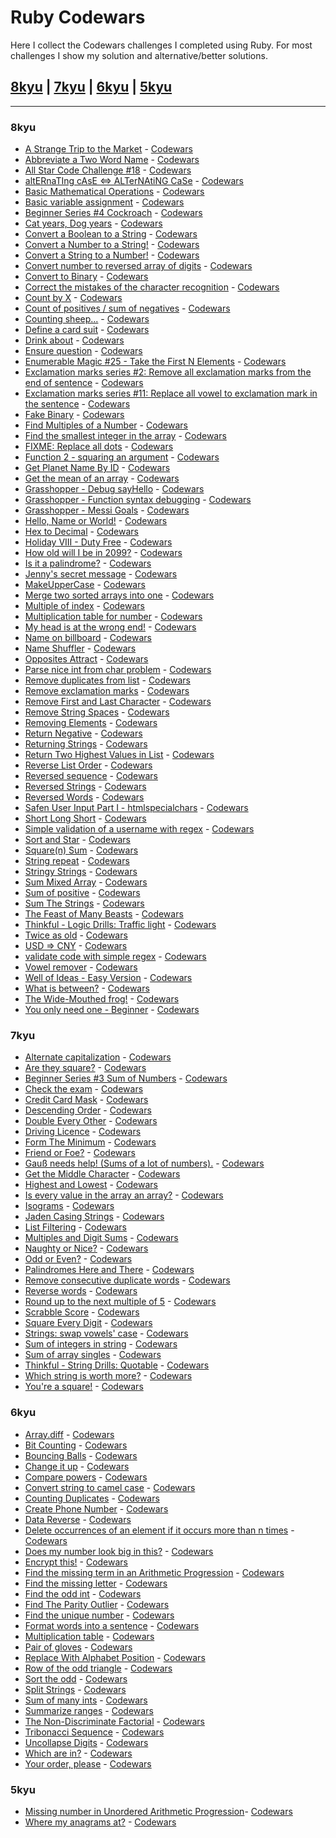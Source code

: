 # Ruby Codewars

Here I collect the Codewars challenges I completed using Ruby.
For most challenges I show my solution and alternative/better solutions.

## [8kyu](#8kyu) | [7kyu](#7kyu) | [6kyu](#6kyu) | [5kyu](#5kyu)

---

### 8kyu

* [A Strange Trip to the Market](https://github.com/valentina-maggio/Codewars/blob/main/Ruby/8kyu/strange_trip_to_market.rb) - [Codewars](https://www.codewars.com/kata/55ccdf1512938ce3ac000056)
* [Abbreviate a Two Word Name](https://github.com/valentina-maggio/Codewars/blob/main/Ruby/8kyu/abbreviate_two_word_name.rb) - [Codewars](https://www.codewars.com/kata/57eadb7ecd143f4c9c0000a3)
* [All Star Code Challenge #18](https://github.com/valentina-maggio/Codewars/blob/main/Ruby/8kyu/all_star_code_challenge%20.rb) - [Codewars](https://www.codewars.com/kata/5865918c6b569962950002a1)
* [altERnaTIng cAsE <=> ALTerNAtiNG CaSe](https://github.com/valentina-maggio/Codewars/blob/main/Ruby/8kyu/alternating_case.rb) - [Codewars]()
* [Basic Mathematical Operations](https://github.com/valentina-maggio/Codewars/blob/main/Ruby/8kyu/basic_math.rb) - [Codewars]()
* [Basic variable assignment](https://github.com/valentina-maggio/Codewars/blob/main/Ruby/8kyu/basic_variable_assignment.rb) - [Codewars]()
* [Beginner Series #4 Cockroach](https://github.com/valentina-maggio/Codewars/blob/main/Ruby/8kyu/cockroach.rb) - [Codewars]()
* [Cat years, Dog years](https://github.com/valentina-maggio/Codewars/blob/main/Ruby/8kyu/cat_years_dog_years.rb) - [Codewars]()
* [Convert a Boolean to a String](https://github.com/valentina-maggio/Codewars/blob/main/Ruby/8kyu/convert_boolean_to_string.rb) - [Codewars]()
* [Convert a Number to a String!](https://github.com/valentina-maggio/Codewars/blob/main/Ruby/8kyu/number_to_string.rb) - [Codewars]()
* [Convert a String to a Number!](https://github.com/valentina-maggio/Codewars/blob/main/Ruby/8kyu/convert_string_to_number.rb) - [Codewars]()
* [Convert number to reversed array of digits](https://github.com/valentina-maggio/Codewars/blob/main/Ruby/8kyu/convert_num_to_reverse_array_digits.rb) - [Codewars]()
* [Convert to Binary](https://github.com/valentina-maggio/Codewars/blob/main/Ruby/8kyu/convert_to_binary.rb) - [Codewars]()
* [Correct the mistakes of the character recognition](https://github.com/valentina-maggio/Codewars/blob/main/Ruby/8kyu/correct_the_mistakes.rb) - [Codewars]()
* [Count by X](https://github.com/valentina-maggio/Codewars/blob/main/Ruby/8kyu/count_by_x.rb) - [Codewars]()
* [Count of positives / sum of negatives](https://github.com/valentina-maggio/Codewars/blob/main/Ruby/8kyu/count_positives_sum_negatives_8.rb) - [Codewars]()
* [Counting sheep...](https://github.com/valentina-maggio/Codewars/blob/main/Ruby/8kyu/counting_sheep.rb) - [Codewars]()
* [Define a card suit](https://github.com/valentina-maggio/Codewars/blob/main/Ruby/8kyu/define_card_suit.rb) - [Codewars]()
* [Drink about](https://github.com/valentina-maggio/Codewars/blob/main/Ruby/8kyu/drink_about.rb) - [Codewars]()
* [Ensure question](https://github.com/valentina-maggio/Codewars/blob/main/Ruby/8kyu/ensure_question.rb) - [Codewars]()
* [Enumerable Magic #25 - Take the First N Elements](https://github.com/valentina-maggio/Codewars/blob/main/Ruby/8kyu/take_first_n_elements.rb) - [Codewars]()
* [Exclamation marks series #2: Remove all exclamation marks from the end of sentence](https://github.com/valentina-maggio/Codewars/blob/main/Ruby/8kyu/remove_exclamation_marks_end.rb) - [Codewars]()
* [Exclamation marks series #11: Replace all vowel to exclamation mark in the sentence](https://github.com/valentina-maggio/Codewars/blob/main/Ruby/8kyu/replace_vowels.rb) - [Codewars]()
* [Fake Binary](https://github.com/valentina-maggio/Codewars/blob/main/Ruby/8kyu/fake_binary.rb) - [Codewars]()
* [Find Multiples of a Number](https://github.com/valentina-maggio/Codewars/blob/main/Ruby/8kyu/find_multiples_of_number.rb) - [Codewars]()
* [Find the smallest integer in the array](https://github.com/valentina-maggio/Codewars/blob/main/Ruby/8kyu/find_the_smallest_integer.rb) - [Codewars]()
* [FIXME: Replace all dots](https://github.com/valentina-maggio/Codewars/blob/main/Ruby/8kyu/replace_all_dots.rb) - [Codewars]()
* [Function 2 - squaring an argument](https://github.com/valentina-maggio/Codewars/blob/main/Ruby/8kyu/squaring_an_argument.rb) - [Codewars]()
* [Get Planet Name By ID](https://github.com/valentina-maggio/Codewars/blob/main/Ruby/8kyu/get_planet_name_by_id.rb) - [Codewars]()
* [Get the mean of an array](https://github.com/valentina-maggio/Codewars/blob/main/Ruby/8kyu/get_the_mean_of_array.rb) - [Codewars]()
* [Grasshopper - Debug sayHello](https://github.com/valentina-maggio/Codewars/blob/main/Ruby/8kyu/debug_say_hello.rb) - [Codewars]()
* [Grasshopper - Function syntax debugging](https://github.com/valentina-maggio/Codewars/blob/main/Ruby/8kyu/function_syntax_debugging.rb) - [Codewars]()
* [Grasshopper - Messi Goals](https://github.com/valentina-maggio/Codewars/blob/main/Ruby/8kyu/messi_goals.rb) - [Codewars]()
* [Hello, Name or World!](https://github.com/valentina-maggio/Codewars/blob/main/Ruby/8kyu/hello_name_world.rb) - [Codewars]()
* [Hex to Decimal](https://github.com/valentina-maggio/Codewars/blob/main/Ruby/8kyu/hex_to_decimal.rb) - [Codewars]()
* [Holiday VIII - Duty Free](https://github.com/valentina-maggio/Codewars/blob/main/Ruby/8kyu/holiday_duty_free.rb) - [Codewars]()
* [How old will I be in 2099?](https://github.com/valentina-maggio/Codewars/blob/main/Ruby/8kyu/how_old_will_I_be.rb) - [Codewars]()
* [Is it a palindrome?](https://github.com/valentina-maggio/Codewars/blob/main/Ruby/8kyu/is_it_palindrome.rb) - [Codewars]()
* [Jenny's secret message](https://github.com/valentina-maggio/Codewars/blob/main/Ruby/8kyu/jennys_secret.rb) - [Codewars]()
* [MakeUpperCase](https://github.com/valentina-maggio/Codewars/blob/main/Ruby/8kyu/make_upper_case.rb) - [Codewars]()
* [Merge two sorted arrays into one](https://github.com/valentina-maggio/Codewars/blob/main/Ruby/8kyu/merge_two_sorted_arrays.rb) - [Codewars]()
* [Multiple of index](https://github.com/valentina-maggio/Codewars/blob/main/Ruby/8kyu/multiple_of_index.rb) - [Codewars]()
* [Multiplication table for number](https://github.com/valentina-maggio/Codewars/blob/main/Ruby/8kyu/multiplication_table_for_number.rb) - [Codewars]()
* [My head is at the wrong end!](https://github.com/valentina-maggio/Codewars/blob/main/Ruby/8kyu/my_head_is_at_the_wrong_end.rb) - [Codewars]()
* [Name on billboard](https://github.com/valentina-maggio/Codewars/blob/main/Ruby/8kyu/name_on_billboard.rb) - [Codewars]()
* [Name Shuffler](https://github.com/valentina-maggio/Codewars/blob/main/Ruby/8kyu/name_shuffler.rb) - [Codewars]()
* [Opposites Attract](https://github.com/valentina-maggio/Codewars/blob/main/Ruby/8kyu/opposites_attract.rb) - [Codewars]()
* [Parse nice int from char problem](https://github.com/valentina-maggio/Codewars/blob/main/Ruby/8kyu/parse_nice_int.rb) - [Codewars]()
* [Remove duplicates from list](https://github.com/valentina-maggio/Codewars/blob/main/Ruby/8kyu/remove_duplicates_from_list.rb) - [Codewars]()
* [Remove exclamation marks](https://github.com/valentina-maggio/Codewars/blob/main/Ruby/8kyu/remove_exclamation_marks.rb) - [Codewars]()
* [Remove First and Last Character](https://github.com/valentina-maggio/Codewars/blob/main/Ruby/8kyu/remove_first_and_last.rb) - [Codewars]()
* [Remove String Spaces](https://github.com/valentina-maggio/Codewars/blob/main/Ruby/8kyu/remove_string_spaces.rb) - [Codewars]()
* [Removing Elements](https://github.com/valentina-maggio/Codewars/blob/main/Ruby/8kyu/removing_elements.rb) - [Codewars]()
* [Return Negative](https://github.com/valentina-maggio/Codewars/blob/main/Ruby/8kyu/return_negative.rb) - [Codewars]()
* [Returning Strings](https://github.com/valentina-maggio/Codewars/blob/main/Ruby/8kyu/returning_strings.rb) - [Codewars]()
* [Return Two Highest Values in List](https://github.com/valentina-maggio/Codewars/blob/main/Ruby/8kyu/return_two_highest_values.rb) - [Codewars]()
* [Reverse List Order](https://github.com/valentina-maggio/Codewars/blob/main/Ruby/8kyu/reverse_list_order.rb) - [Codewars]()
* [Reversed sequence](https://github.com/valentina-maggio/Codewars/blob/main/Ruby/8kyu/reversed_sequence.rb) - [Codewars]()
* [Reversed Strings](https://github.com/valentina-maggio/Codewars/blob/main/Ruby/8kyu/reversed_strings.rb) - [Codewars]()
* [Reversed Words](https://github.com/valentina-maggio/Codewars/blob/main/Ruby/8kyu/reversed_words.rb) - [Codewars]()
* [Safen User Input Part I - htmlspecialchars](https://github.com/valentina-maggio/Codewars/blob/main/Ruby/8kyu/safen_user_input_p1.rb) - [Codewars]()
* [Short Long Short](https://github.com/valentina-maggio/Codewars/blob/main/Ruby/8kyu/short_long_short.rb) - [Codewars]()
* [Simple validation of a username with regex](https://github.com/valentina-maggio/Codewars/blob/main/Ruby/8kyu/simple_validation_of_username.rb) - [Codewars]()
* [Sort and Star](https://github.com/valentina-maggio/Codewars/blob/main/Ruby/8kyu/sort_and_star.rb) - [Codewars]()
* [Square(n) Sum](https://github.com/valentina-maggio/Codewars/blob/main/Ruby/8kyu/square_n_sum.rb) - [Codewars]()
* [String repeat](https://github.com/valentina-maggio/Codewars/blob/main/Ruby/8kyu/string_repeat.rb) - [Codewars]()
* [Stringy Strings](https://github.com/valentina-maggio/Codewars/blob/main/Ruby/8kyu/stringy_strings.rb) - [Codewars]()
* [Sum Mixed Array](https://github.com/valentina-maggio/Codewars/blob/main/Ruby/8kyu/sum_mixed_array.rb) - [Codewars]()
* [Sum of positive](https://github.com/valentina-maggio/Codewars/blob/main/Ruby/8kyu/sum_of_positive.rb) - [Codewars]()
* [Sum The Strings](https://github.com/valentina-maggio/Codewars/blob/main/Ruby/8kyu/sum_the_strings.rb) - [Codewars]()
* [The Feast of Many Beasts](https://github.com/valentina-maggio/Codewars/blob/main/Ruby/8kyu/feast_of_many_beast.rb) - [Codewars]()
* [Thinkful - Logic Drills: Traffic light](https://github.com/valentina-maggio/Codewars/blob/main/Ruby/8kyu/traffic_light.rb) - [Codewars]()
* [Twice as old](https://github.com/valentina-maggio/Codewars/blob/main/Ruby/8kyu/twice_as_old.rb) - [Codewars]()
* [USD => CNY](https://github.com/valentina-maggio/Codewars/blob/main/Ruby/8kyu/usd_cny.rb) - [Codewars]()
* [validate code with simple regex](https://github.com/valentina-maggio/Codewars/blob/main/Ruby/8kyu/validate_code.rb) - [Codewars]()
* [Vowel remover](https://github.com/valentina-maggio/Codewars/blob/main/Ruby/8kyu/vowel_remover.rb) - [Codewars]()
* [Well of Ideas - Easy Version](https://github.com/valentina-maggio/Codewars/blob/main/Ruby/8kyu/well_of_ideas.rb) - [Codewars]()
* [What is between?](https://github.com/valentina-maggio/Codewars/blob/main/Ruby/8kyu/what_is_between.rb) - [Codewars]()
* [The Wide-Mouthed frog!](https://github.com/valentina-maggio/Codewars/blob/main/Ruby/8kyu/wide_mouthed_frog.rb) - [Codewars]()
* [You only need one - Beginner](https://github.com/valentina-maggio/Codewars/blob/main/Ruby/8kyu/you_only_need_one.rb) - [Codewars]()

### 7kyu

* [Alternate capitalization](https://github.com/valentina-maggio/Codewars/blob/main/Ruby/7kyu/alternate_capitalization.rb) - [Codewars]()
* [Are they square?](https://github.com/valentina-maggio/Codewars/blob/main/Ruby/7kyu/are_they_square.rb) - [Codewars]()
* [Beginner Series #3 Sum of Numbers](https://github.com/valentina-maggio/Codewars/blob/main/Ruby/7kyu/sum_of_numbers.rb) - [Codewars]()
* [Check the exam](https://github.com/valentina-maggio/Codewars/blob/main/Ruby/7kyu/check_the_exam.rb) - [Codewars]()
* [Credit Card Mask](https://github.com/valentina-maggio/Codewars/blob/main/Ruby/7kyu/credit_card_mask.rb) - [Codewars]()
* [Descending Order](https://github.com/valentina-maggio/Codewars/blob/main/Ruby/7kyu/descending_order.rb) - [Codewars]()
* [Double Every Other](https://github.com/valentina-maggio/Codewars/blob/main/Ruby/7kyu/double_every_other.rb) - [Codewars]()
* [Driving Licence](https://github.com/valentina-maggio/Codewars/blob/main/Ruby/7kyu/driving_licence.rb) - [Codewars]()
* [Form The Minimum](https://github.com/valentina-maggio/Codewars/blob/main/Ruby/7kyu/form_the_minimum.rb) - [Codewars]()
* [Friend or Foe?](https://github.com/valentina-maggio/Codewars/blob/main/Ruby/7kyu/friend_or_foe.rb) - [Codewars]()
* [Gauß needs help! (Sums of a lot of numbers).](https://github.com/valentina-maggio/Codewars/blob/main/Ruby/7kyu/sums_lot_of_numbers.rb) - [Codewars]()
* [Get the Middle Character](https://github.com/valentina-maggio/Codewars/blob/main/Ruby/7kyu/get_the_middle_character.rb) - [Codewars]()
* [Highest and Lowest](https://github.com/valentina-maggio/Codewars/blob/main/Ruby/7kyu/highest_and_lowest.rb) - [Codewars]()
* [Is every value in the array an array?](https://github.com/valentina-maggio/Codewars/blob/main/Ruby/7kyu/is_every_value_in_the_array.rb) - [Codewars]()
* [Isograms](https://github.com/valentina-maggio/Codewars/blob/main/Ruby/7kyu/isograms.rb) - [Codewars]()
* [Jaden Casing Strings](https://github.com/valentina-maggio/Codewars/blob/main/Ruby/7kyu/jaden_casing_strings.rb) - [Codewars]()
* [List Filtering](https://github.com/valentina-maggio/Codewars/blob/main/Ruby/7kyu/list_filtering.rb) - [Codewars]()
* [Multiples and Digit Sums](https://github.com/valentina-maggio/Codewars/blob/main/Ruby/7kyu/multiples_and_digits_sums.rb) - [Codewars]()
* [Naughty or Nice?](https://github.com/valentina-maggio/Codewars/blob/main/Ruby/7kyu/naughty_or_nice.rb) - [Codewars]()
* [Odd or Even?](https://github.com/valentina-maggio/Codewars/blob/main/Ruby/7kyu/odd_or_even.rb) - [Codewars]()
* [Palindromes Here and There](https://github.com/valentina-maggio/Codewars/blob/main/Ruby/7kyu/palindromes_here_and_there.rb) - [Codewars]()
* [Remove consecutive duplicate words](https://github.com/valentina-maggio/Codewars/blob/main/Ruby/7kyu/remove_consecutive_duplicate_words.rb) - [Codewars]()
* [Reverse words](https://github.com/valentina-maggio/Codewars/blob/main/Ruby/7kyu/reverse_word.rb) - [Codewars]()
* [Round up to the next multiple of 5](https://github.com/valentina-maggio/Codewars/blob/main/Ruby/7kyu/round_up_to_next_multiple_of_5.rb) - [Codewars]()
* [Scrabble Score](https://github.com/valentina-maggio/Codewars/blob/main/Ruby/7kyu/scrabble_score.rb) - [Codewars]()
* [Square Every Digit](https://github.com/valentina-maggio/Codewars/blob/main/Ruby/7kyu/square_every_digit.rb) - [Codewars]()
* [Strings: swap vowels' case](https://github.com/valentina-maggio/Codewars/blob/main/Ruby/7kyu/swap_vowels_case.rb) - [Codewars]()
* [Sum of integers in string](https://github.com/valentina-maggio/Codewars/blob/main/Ruby/7kyu/sum_of_integers_in_string.rb) - [Codewars]()
* [Sum of array singles](https://github.com/valentina-maggio/Codewars/blob/main/Ruby/7kyu/sum_of_array_singles.rb) - [Codewars]()
* [Thinkful - String Drills: Quotable](https://github.com/valentina-maggio/Codewars/blob/main/Ruby/7kyu/string_drills.rb) - [Codewars]()
* [Which string is worth more?](https://github.com/valentina-maggio/Codewars/blob/main/Ruby/7kyu/which_string_worth_more.rb) - [Codewars]()
* [You're a square!](https://github.com/valentina-maggio/Codewars/blob/main/Ruby/7kyu/youre_a_square.rb) - [Codewars]()

### 6kyu

* [Array.diff](https://github.com/valentina-maggio/Codewars/blob/main/Ruby/6kyu/array_diff.rb) - [Codewars]()
* [Bit Counting](https://github.com/valentina-maggio/Codewars/blob/main/Ruby/6kyu/bit_counting.rb) - [Codewars]()
* [Bouncing Balls](https://github.com/valentina-maggio/Codewars/blob/main/Ruby/6kyu/bouncing_balls.rb) - [Codewars]()
* [Change it up](https://github.com/valentina-maggio/Codewars/blob/main/Ruby/6kyu/change_it_up.rb) - [Codewars]()
* [Compare powers](https://github.com/valentina-maggio/Codewars/blob/main/Ruby/6kyu/compare_powers.rb) - [Codewars]()
* [Convert string to camel case](https://github.com/valentina-maggio/Codewars/blob/main/Ruby/6kyu/convert_string_to_camel_case.rb) - [Codewars]()
* [Counting Duplicates](https://github.com/valentina-maggio/Codewars/blob/main/Ruby/6kyu/counting_duplicates.rb) - [Codewars]()
* [Create Phone Number](https://github.com/valentina-maggio/Codewars/blob/main/Ruby/6kyu/create_phone_number.rb) - [Codewars]()
* [Data Reverse](https://github.com/valentina-maggio/Codewars/blob/main/Ruby/6kyu/data_reverse.rb) - [Codewars]()
* [Delete occurrences of an element if it occurs more than n times](https://github.com/valentina-maggio/Codewars/blob/main/Ruby/6kyu/delete_occurrences.rb) - [Codewars]()
* [Does my number look big in this?](https://github.com/valentina-maggio/Codewars/blob/main/Ruby/6kyu/does_my_number_look_big_in_this.rb) - [Codewars]()
* [Encrypt this!](https://github.com/valentina-maggio/Codewars/blob/main/Ruby/6kyu/encrypt_this.rb) - [Codewars]()
* [Find the missing term in an Arithmetic Progression](https://github.com/valentina-maggio/Codewars/blob/main/Ruby/6kyu/find_the_missing_in_arithmetic_progression.rb) - [Codewars]()
* [Find the missing letter](https://github.com/valentina-maggio/Codewars/blob/main/Ruby/6kyu/find_the_missing_letter.rb) - [Codewars]()
* [Find the odd int](https://github.com/valentina-maggio/Codewars/blob/main/Ruby/6kyu/find_the_odd_int.rb) - [Codewars]()
* [Find The Parity Outlier](https://github.com/valentina-maggio/Codewars/blob/main/Ruby/6kyu/find_the_parity_outlier.rb) - [Codewars]()
* [Find the unique number](https://github.com/valentina-maggio/Codewars/blob/main/Ruby/6kyu/find_the_unique_number.rb) - [Codewars]()
* [Format words into a sentence](https://github.com/valentina-maggio/Codewars/blob/main/Ruby/6kyu/format_words_into_sentence.rb) - [Codewars]()
* [Multiplication table](https://github.com/valentina-maggio/Codewars/blob/main/Ruby/6kyu/multiplication_table.rb) - [Codewars]()
* [Pair of gloves](https://github.com/valentina-maggio/Codewars/blob/main/Ruby/6kyu/pair_of_gloves.rb) - [Codewars]()
* [Replace With Alphabet Position](https://github.com/valentina-maggio/Codewars/blob/main/Ruby/6kyu/replace_with_alphabet_position.rb) - [Codewars]()
* [Row of the odd triangle](https://github.com/valentina-maggio/Codewars/blob/main/Ruby/6kyu/row_of_the_odd_triangle.rb) - [Codewars]()
* [Sort the odd](https://github.com/valentina-maggio/Codewars/blob/main/Ruby/6kyu/sort_the_odd.rb) - [Codewars]()
* [Split Strings](https://github.com/valentina-maggio/Codewars/blob/main/Ruby/6kyu/split_strings.rb) - [Codewars]()
* [Sum of many ints](https://github.com/valentina-maggio/Codewars/blob/main/Ruby/6kyu/sum_of_many_ints.rb) - [Codewars]()
* [Summarize ranges](https://github.com/valentina-maggio/Codewars/blob/main/Ruby/6kyu/summarize_ranges.rb) - [Codewars]()
* [The Non-Discriminate Factorial](https://github.com/valentina-maggio/Codewars/blob/main/Ruby/6kyu/the_non_discriminate_factorial.rb) - [Codewars]()
* [Tribonacci Sequence](https://github.com/valentina-maggio/Codewars/blob/main/Ruby/6kyu/tribonacci_sequence.rb) - [Codewars]()
* [Uncollapse Digits](https://github.com/valentina-maggio/Codewars/blob/main/Ruby/6kyu/uncollapse_digits.rb) - [Codewars]()
* [Which are in?](https://github.com/valentina-maggio/Codewars/blob/main/Ruby/6kyu/which%20are%20in.rb) - [Codewars]()
* [Your order, please](https://github.com/valentina-maggio/Codewars/blob/main/Ruby/6kyu/your_order_please.rb) - [Codewars]()

### 5kyu

* [Missing number in Unordered Arithmetic Progression](https://github.com/valentina-maggio/Codewars/blob/main/Ruby/5kyu/missing_number_unordered_arithmetic_progression.rb)- [Codewars]()
* [Where my anagrams at?](https://github.com/valentina-maggio/Codewars/blob/main/Ruby/5kyu/where_my_anagram_at.rb) - [Codewars]()